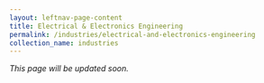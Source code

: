 ```yaml
---
layout: leftnav-page-content
title: Electrical & Electronics Engineering
permalink: /industries/electrical-and-electronics-engineering
collection_name: industries
---
```


*This page will be updated soon.*
